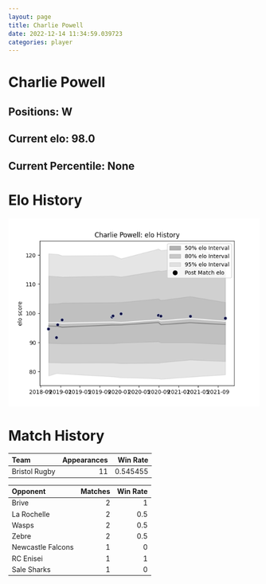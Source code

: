 ```yaml
---  
layout: page  
title: Charlie Powell  
date: 2022-12-14 11:34:59.039723  
categories: player  
---
```

# Charlie Powell

## Positions: W

## Current elo: 98.0

## Current Percentile: None

# Elo History


![elo history](history_CharliePowell.png)
# Match History


| Team          |   Appearances |   Win Rate |
|:--------------|--------------:|-----------:|
| Bristol Rugby |            11 |   0.545455 |

| Opponent          |   Matches |   Win Rate |
|:------------------|----------:|-----------:|
| Brive             |         2 |        1   |
| La Rochelle       |         2 |        0.5 |
| Wasps             |         2 |        0.5 |
| Zebre             |         2 |        0.5 |
| Newcastle Falcons |         1 |        0   |
| RC Enisei         |         1 |        1   |
| Sale Sharks       |         1 |        0   |